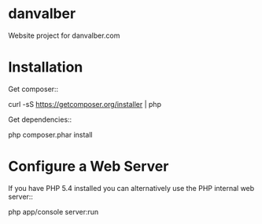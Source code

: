 danvalber
=========

Website project for danvalber.com

Installation
============

Get composer::

  curl -sS https://getcomposer.org/installer | php

Get dependencies::

  php composer.phar install

Configure a Web Server
======================

If you have PHP 5.4 installed you can alternatively use the PHP internal
web server::

  php app/console server:run

